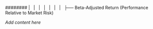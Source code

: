 ######## |   |   |   |   |   |   |   ├── Beta-Adjusted Return (Performance Relative to Market Risk)

*Add content here*